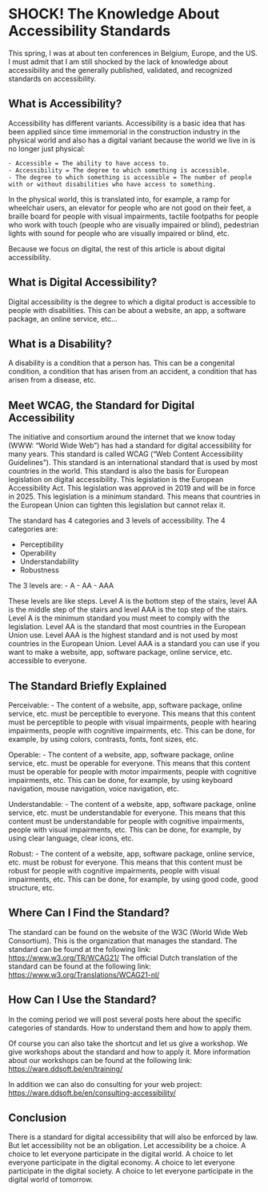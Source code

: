 # SHOCK! The Knowledge About Accessibility Standards

This spring, I was at about ten conferences in Belgium, Europe, and the US. I must admit that I am still shocked by the lack of knowledge about accessibility and the generally published, validated, and recognized standards on accessibility.

## What is Accessibility?

Accessibility has different variants. Accessibility is a basic idea that has been applied since time immemorial in the construction industry in the physical world and also has a digital variant because the world we live in is no longer just physical:

    - Accessible = The ability to have access to.
    - Accessibility = The degree to which something is accessible.
    - The degree to which something is accessible = The number of people with or without disabilities who have access to something.

In the physical world, this is translated into, for example, a ramp for wheelchair users, an elevator for people who are not good on their feet, a braille board for people with visual impairments, tactile footpaths for people who work with touch (people who are visually impaired or blind), pedestrian lights with sound for people who are visually impaired or blind, etc.

Because we focus on digital, the rest of this article is about digital accessibility.

## What is Digital Accessibility?

Digital accessibility is the degree to which a digital product is accessible to people with disabilities. This can be about a website, an app, a software package, an online service, etc…

## What is a Disability?

A disability is a condition that a person has. This can be a congenital condition, a condition that has arisen from an accident, a condition that has arisen from a disease, etc.

## Meet WCAG, the Standard for Digital Accessibility

The initiative and consortium around the internet that we know today (WWW: “World Wide Web”) has had a standard for digital accessibility for many years. This standard is called WCAG (“Web Content Accessibility Guidelines”). This standard is an international standard that is used by most countries in the world. This standard is also the basis for European legislation on digital accessibility. This legislation is the European Accessibility Act. This legislation was approved in 2019 and will be in force in 2025. This legislation is a minimum standard. This means that countries in the European Union can tighten this legislation but cannot relax it.

The standard has 4 categories and 3 levels of accessibility. The 4 categories are:

- Perceptibility
- Operability
- Understandability
- Robustness

The 3 levels are:
    - A
    - AA
    - AAA

These levels are like steps. Level A is the bottom step of the stairs, level AA is the middle step of the stairs and level AAA is the top step of the stairs. Level A is the minimum standard you must meet to comply with the legislation. Level AA is the standard that most countries in the European Union use. Level AAA is the highest standard and is not used by most countries in the European Union. Level AAA is a standard you can use if you want to make a website, app, software package, online service, etc. accessible to everyone.

## The Standard Briefly Explained

Perceivable:
    - The content of a website, app, software package, online service, etc. must be perceptible to everyone. This means that this content must be perceptible to people with visual impairments, people with hearing impairments, people with cognitive impairments, etc. This can be done, for example, by using colors, contrasts, fonts, font sizes, etc.

Operable:
    - The content of a website, app, software package, online service, etc. must be operable for everyone. This means that this content must be operable for people with motor impairments, people with cognitive impairments, etc. This can be done, for example, by using keyboard navigation, mouse navigation, voice navigation, etc.

Understandable:
     - The content of a website, app, software package, online service, etc. must be understandable for everyone. This means that this content must be understandable for people with cognitive impairments, people with visual impairments, etc. This can be done, for example, by using clear language, clear icons, etc.

Robust:
    - The content of a website, app, software package, online service, etc. must be robust for everyone. This means that this content must be robust for people with cognitive impairments, people with visual impairments, etc. This can be done, for example, by using good code, good structure, etc.

## Where Can I Find the Standard?

The standard can be found on the website of the W3C (World Wide Web Consortium). This is the organization that manages the standard. The standard can be found at the following link: https://www.w3.org/TR/WCAG21/ The official Dutch translation of the standard can be found at the following link: https://www.w3.org/Translations/WCAG21-nl/

## How Can I Use the Standard?

In the coming period we will post several posts here about the specific categories of standards. How to understand them and how to apply them.

Of course you can also take the shortcut and let us give a workshop. We give workshops about the standard and how to apply it. More information about our workshops can be found at the following link: https://ware.ddsoft.be/en/training/

In addition we can also do consulting for your web project: https://ware.ddsoft.be/en/consulting-accessibility/

## Conclusion

There is a standard for digital accessibility that will also be enforced by law. But let accessibility not be an obligation. Let accessibility be a choice. A choice to let everyone participate in the digital world. A choice to let everyone participate in the digital economy. A choice to let everyone participate in the digital society. A choice to let everyone participate in the digital world of tomorrow.
